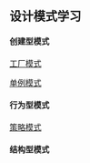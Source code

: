## 设计模式学习

#### 创建型模式  

[工厂模式](https://www.cnblogs.com/ricklz/p/15399178.html)    

[单例模式](https://www.cnblogs.com/ricklz/p/15508146.html)  

#### 行为型模式  

[策略模式](https://www.cnblogs.com/ricklz/p/15464813.html)

#### 结构型模式
